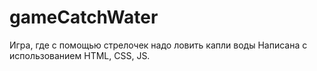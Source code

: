 # gameCatchWater
Игра, где с помощью стрелочек надо ловить капли воды
Написана с использованием HTML, CSS, JS.
